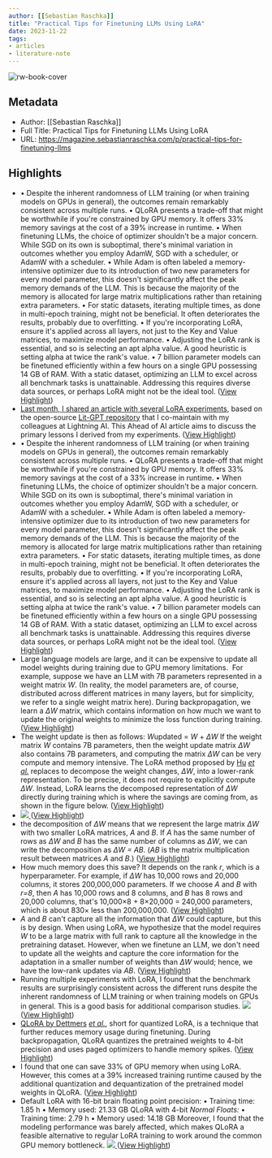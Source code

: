 ```yaml
---
author: [[Sebastian Raschka]]
title: "Practical Tips for Finetuning LLMs Using LoRA"
date: 2023-11-22
tags: 
- articles
- literature-note
---
```

![rw-book-cover](https://substackcdn.com/image/fetch/f_auto,q_auto:good,fl_progressive:steep/https%3A%2F%2Fsubstack-post-media.s3.amazonaws.com%2Fpublic%2Fimages%2F5dfbd169-eb7e-41e1-a050-556ccd6fb679_1600x672.png)

## Metadata
- Author: [[Sebastian Raschka]]
- Full Title: Practical Tips for Finetuning LLMs Using LoRA
- URL: https://magazine.sebastianraschka.com/p/practical-tips-for-finetuning-llms

## Highlights
- • Despite the inherent randomness of LLM training (or when training models on GPUs in general), the outcomes remain remarkably consistent across multiple runs.
  • QLoRA presents a trade-off that might be worthwhile if you're constrained by GPU memory. It offers 33% memory savings at the cost of a 39% increase in runtime.
  • When finetuning LLMs, the choice of optimizer shouldn't be a major concern. While SGD on its own is suboptimal, there's minimal variation in outcomes whether you employ AdamW, SGD with a scheduler, or AdamW with a scheduler.
  • While Adam is often labeled a memory-intensive optimizer due to its introduction of two new parameters for every model parameter, this doesn't significantly affect the peak memory demands of the LLM. This is because the majority of the memory is allocated for large matrix multiplications rather than retaining extra parameters.
  • For static datasets, iterating multiple times, as done in multi-epoch training, might not be beneficial. It often deteriorates the results, probably due to overfitting.
  • If you're incorporating LoRA, ensure it's applied across all layers, not just to the Key and Value matrices, to maximize model performance.
  • Adjusting the LoRA rank is essential, and so is selecting an apt alpha value. A good heuristic is setting alpha at twice the rank's value.
  • 7 billion parameter models can be finetuned efficiently within a few hours on a single GPU possessing 14 GB of RAM. With a static dataset, optimizing an LLM to excel across all benchmark tasks is unattainable. Addressing this requires diverse data sources, or perhaps LoRA might not be the ideal tool. ([View Highlight](https://read.readwise.io/read/01hfvjy6py7wjg5sdbkyp0aswq))
- [Last month, I shared an article with several LoRA experiments](https://lightning.ai/pages/community/lora-insights/), based on the open-source [Lit-GPT repository](https://github.com/Lightning-AI/lit-gpt) that I co-maintain with my colleagues at Lightning AI. This Ahead of AI article aims to discuss the primary lessons I derived from my experiments. ([View Highlight](https://read.readwise.io/read/01hfvjeqpsmnpc3g4v1wt3rqyh))
- • Despite the inherent randomness of LLM training (or when training models on GPUs in general), the outcomes remain remarkably consistent across multiple runs.
  • QLoRA presents a trade-off that might be worthwhile if you're constrained by GPU memory. It offers 33% memory savings at the cost of a 33% increase in runtime.
  • When finetuning LLMs, the choice of optimizer shouldn't be a major concern. While SGD on its own is suboptimal, there's minimal variation in outcomes whether you employ AdamW, SGD with a scheduler, or AdamW with a scheduler.
  • While Adam is often labeled a memory-intensive optimizer due to its introduction of two new parameters for every model parameter, this doesn't significantly affect the peak memory demands of the LLM. This is because the majority of the memory is allocated for large matrix multiplications rather than retaining extra parameters.
  • For static datasets, iterating multiple times, as done in multi-epoch training, might not be beneficial. It often deteriorates the results, probably due to overfitting.
  • If you're incorporating LoRA, ensure it's applied across all layers, not just to the Key and Value matrices, to maximize model performance.
  • Adjusting the LoRA rank is essential, and so is selecting an apt alpha value. A good heuristic is setting alpha at twice the rank's value.
  • 7 billion parameter models can be finetuned efficiently within a few hours on a single GPU possessing 14 GB of RAM. With a static dataset, optimizing an LLM to excel across all benchmark tasks is unattainable. Addressing this requires diverse data sources, or perhaps LoRA might not be the ideal tool. ([View Highlight](https://read.readwise.io/read/01hfvjggzrsnp57btmvrrdd5gg))
- Large language models are large, and it can be expensive to update all model weights during training due to GPU memory limitations. 
  For example, suppose we have an LLM with 7B parameters represented in a weight matrix *W*. (In reality, the model parameters are, of course, distributed across different matrices in many layers, but for simplicity, we refer to a single weight matrix here). During backpropagation, we learn a *ΔW* matrix, which contains information on how much we want to update the original weights to minimize the loss function during training. ([View Highlight](https://read.readwise.io/read/01hfvk2hagfhyd95a5wtcsg9s7))
- The weight update is then as follows:
  *W*updated = *W* + *ΔW*
  If the weight matrix *W* contains 7B parameters, then the weight update matrix *ΔW* also contains 7B parameters, and computing the matrix *ΔW* can be very compute and memory intensive.
  The LoRA method proposed by [Hu](https://arxiv.org/abs/2106.09685) *[et al.](https://arxiv.org/abs/2106.09685)* replaces to decompose the weight changes, *ΔW*, into a lower-rank representation. To be precise, it does not require to explicitly compute *ΔW*. Instead, LoRA learns the decomposed representation of *ΔW* directly during training which is where the savings are coming from, as shown in the figure below. ([View Highlight](https://read.readwise.io/read/01hfvk3q4m95wxpgg9vfsxzkd8))
- [
  ![](https://substackcdn.com/image/fetch/w_1456,c_limit,f_auto,q_auto:good,fl_progressive:steep/https%3A%2F%2Fsubstack-post-media.s3.amazonaws.com%2Fpublic%2Fimages%2F5dfbd169-eb7e-41e1-a050-556ccd6fb679_1600x672.png)
  ](https://substackcdn.com/image/fetch/f_auto,q_auto:good,fl_progressive:steep/https%3A%2F%2Fsubstack-post-media.s3.amazonaws.com%2Fpublic%2Fimages%2F5dfbd169-eb7e-41e1-a050-556ccd6fb679_1600x672.png) ([View Highlight](https://read.readwise.io/read/01hfvk4nan89vhr5fjy3xq28gj))
- the decomposition of *ΔW* means that we represent the large matrix *ΔW* with two smaller LoRA matrices, *A* and *B*. If *A* has the same number of rows as *ΔW* and *B* has the same number of columns as *ΔW*, we can write the decomposition as *ΔW = AB*. (*AB* is the matrix multiplication result between matrices *A* and *B*.) ([View Highlight](https://read.readwise.io/read/01hfvk4wqxyd8fpr56v8q89k9b))
- How much memory does this save? It depends on the rank *r*, which is a hyperparameter. For example, if *ΔW* has 10,000 rows and 20,000 columns, it stores 200,000,000 parameters. If we choose *A* and *B* with *r=8*, then *A* has 10,000 rows and 8 columns, and *B* has 8 rows and 20,000 columns, that's 10,000×8 + 8×20,000 = 240,000 parameters, which is about 830× less than 200,000,000. ([View Highlight](https://read.readwise.io/read/01hfvk5chdvn6mv804atgnsjtv))
- *A* and *B* can't capture all the information that *ΔW* could capture, but this is by design. When using LoRA, we hypothesize that the model requires *W* to be a large matrix with full rank to capture all the knowledge in the pretraining dataset. However, when we finetune an LLM, we don't need to update all the weights and capture the core information for the adaptation in a smaller number of weights than *ΔW* would; hence, we have the low-rank updates via *AB*. ([View Highlight](https://read.readwise.io/read/01hfvk5wxdgk9cst470h7hssqh))
- Running multiple experiments with LoRA, I found that the benchmark results are surprisingly consistent across the different runs despite the inherent randomness of LLM training or when training models on GPUs in general. This is a good basis for additional comparison studies.
  [
  ![](https://substackcdn.com/image/fetch/w_1456,c_limit,f_auto,q_auto:good,fl_progressive:steep/https%3A%2F%2Fsubstack-post-media.s3.amazonaws.com%2Fpublic%2Fimages%2F9fcb4b0c-0dec-4f19-8311-73e80de73a62_1244x278.png)
  ](https://substackcdn.com/image/fetch/f_auto,q_auto:good,fl_progressive:steep/https%3A%2F%2Fsubstack-post-media.s3.amazonaws.com%2Fpublic%2Fimages%2F9fcb4b0c-0dec-4f19-8311-73e80de73a62_1244x278.png) ([View Highlight](https://read.readwise.io/read/01hfvk642r0dx5z0s97j0h2e60))
- [QLoRA by Dettmers](https://arxiv.org/abs/2305.14314) *[et al.](https://arxiv.org/abs/2305.14314)*, short for quantized LoRA, is a technique that further reduces memory usage during finetuning. During backpropagation, QLoRA quantizes the pretrained weights to 4-bit precision and uses paged optimizers to handle memory spikes. ([View Highlight](https://read.readwise.io/read/01hfvk6b1p47wttf3fne9h48fd))
- I found that one can save 33% of GPU memory when using LoRA. However, this comes at a 39% increased training runtime caused by the additional quantization and dequantization of the pretrained model weights in QLoRA. ([View Highlight](https://read.readwise.io/read/01hfvk6m5a3ewfp51k11sy9pat))
- Default LoRA with 16-bit brain floating point precision:
  • Training time: 1.85 h
  • Memory used: 21.33 GB
  QLoRA with 4-bit *Normal Floats:*
  • Training time: 2.79 h
  • Memory used: 14.18 GB
  Moreover, I found that the modeling performance was barely affected, which makes QLoRA a feasible alternative to regular LoRA training to work around the common GPU memory bottleneck.
  [
  ![](https://substackcdn.com/image/fetch/w_1456,c_limit,f_auto,q_auto:good,fl_progressive:steep/https%3A%2F%2Fsubstack-post-media.s3.amazonaws.com%2Fpublic%2Fimages%2Fddf4b7b6-9174-4c45-823f-4976b2b1a013_1240x216.png)
  ](https://substackcdn.com/image/fetch/f_auto,q_auto:good,fl_progressive:steep/https%3A%2F%2Fsubstack-post-media.s3.amazonaws.com%2Fpublic%2Fimages%2Fddf4b7b6-9174-4c45-823f-4976b2b1a013_1240x216.png) ([View Highlight](https://read.readwise.io/read/01hfvk6tfrq5j9vhb2qpqynrt6))
